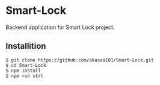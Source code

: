 # Smart-Lock

Backend application for Smart Lock project. 

## Installition

```
$ git clone https://github.com/akasaa101/Smart-Lock.git
$ cd Smart-Lock
$ npm install
$ npm run strt
```

